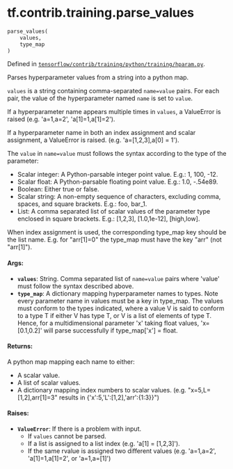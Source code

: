 <div itemscope itemtype="http://developers.google.com/ReferenceObject">
<meta itemprop="name" content="tf.contrib.training.parse_values" />
</div>

# tf.contrib.training.parse_values

``` python
parse_values(
    values,
    type_map
)
```



Defined in [`tensorflow/contrib/training/python/training/hparam.py`](https://www.tensorflow.org/code/tensorflow/contrib/training/python/training/hparam.py).

Parses hyperparameter values from a string into a python map.

`values` is a string containing comma-separated `name=value` pairs.
For each pair, the value of the hyperparameter named `name` is set to
`value`.

If a hyperparameter name appears multiple times in `values`, a ValueError
is raised (e.g. 'a=1,a=2', 'a[1]=1,a[1]=2').

If a hyperparameter name in both an index assignment and scalar assignment,
a ValueError is raised.  (e.g. 'a=[1,2,3],a[0] = 1').

The `value` in `name=value` must follows the syntax according to the
type of the parameter:

*  Scalar integer: A Python-parsable integer point value.  E.g.: 1,
   100, -12.
*  Scalar float: A Python-parsable floating point value.  E.g.: 1.0,
   -.54e89.
*  Boolean: Either true or false.
*  Scalar string: A non-empty sequence of characters, excluding comma,
   spaces, and square brackets.  E.g.: foo, bar_1.
*  List: A comma separated list of scalar values of the parameter type
   enclosed in square brackets.  E.g.: [1,2,3], [1.0,1e-12], [high,low].

When index assignment is used, the corresponding type_map key should be the
list name.  E.g. for "arr[1]=0" the type_map must have the key "arr" (not
"arr[1]").

#### Args:

* <b>`values`</b>: String.  Comma separated list of `name=value` pairs where
    'value' must follow the syntax described above.
* <b>`type_map`</b>: A dictionary mapping hyperparameter names to types.  Note every
    parameter name in values must be a key in type_map.  The values must
    conform to the types indicated, where a value V is said to conform to a
    type T if either V has type T, or V is a list of elements of type T.
    Hence, for a multidimensional parameter 'x' taking float values,
    'x=[0.1,0.2]' will parse successfully if type_map['x'] = float.


#### Returns:

A python map mapping each name to either:
* A scalar value.
* A list of scalar values.
* A dictionary mapping index numbers to scalar values.
(e.g. "x=5,L=[1,2],arr[1]=3" results in {'x':5,'L':[1,2],'arr':{1:3}}")


#### Raises:

* <b>`ValueError`</b>: If there is a problem with input.
  * If `values` cannot be parsed.
  * If a list is assigned to a list index (e.g. 'a[1] = [1,2,3]').
  * If the same rvalue is assigned two different values (e.g. 'a=1,a=2',
    'a[1]=1,a[1]=2', or 'a=1,a=[1]')